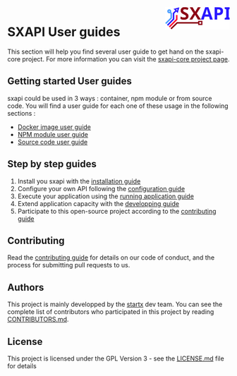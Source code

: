 <img align="right" height="50" src="https://raw.githubusercontent.com/startxfr/sxapi-core/v0.2.3-docker/docs/assets/logo.svg?sanitize=true">

# SXAPI User guides

This section will help you find several user guide to get hand on the sxapi-core project. For more information you can visit the [sxapi-core project page](https://github.com/startxfr/sxapi-core/).

## Getting started User guides

sxapi could be used in 3 ways : container, npm module or from source code. You will find a user guide for each one of these usage in the following sections :
- [Docker image user guide](USE_docker.md)
- [NPM module user guide](USE_npm.md)
- [Source code user guide](USE_source.md)

## Step by step guides

1. Install you sxapi with the [installation guide](1.Install.md)
2. Configure your own API following the [configuration guide](2.Configure.md)
3. Execute your application using the [running application guide](3.Run.md)
4. Extend application capacity with the [developping guide](4.Develop.md)
5. Participate to this open-source project according to the [contributing guide](5.Contribute.md)

## Contributing

Read the [contributing guide](5.Contribute.md) for details on our code of conduct, and the process for submitting pull requests to us.

## Authors

This project is mainly developped by the [startx](https://www.startx.fr) dev team. You can see the complete list of contributors who participated in this project by reading [CONTRIBUTORS.md](CONTRIBUTORS.md).

## License

This project is licensed under the GPL Version 3 - see the [LICENSE.md](LICENSE.md) file for details
